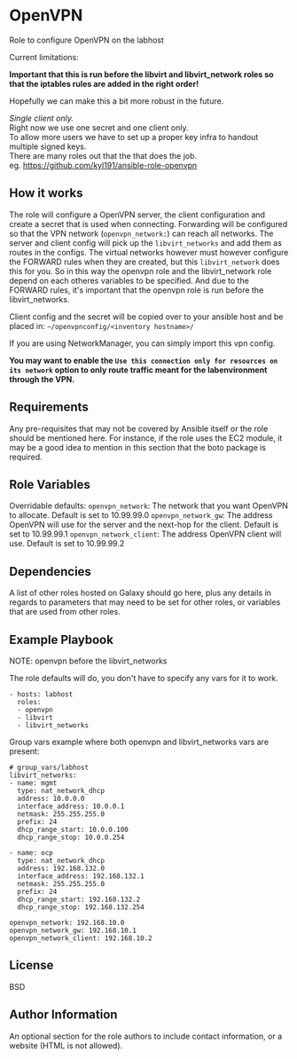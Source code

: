 OpenVPN
=========

Role to configure OpenVPN on the labhost

Current limitations:

**Important that this is run before the libvirt and libvirt_network roles so that the iptables rules are added in the right order!**

Hopefully we can make this a bit more robust in the future.

*Single client only.*  
Right now we use one secret and one client only.  
To allow more users we have to set up a proper key infra to handout multiple signed keys.  
There are many roles out that the that does the job.  
eg. https://github.com/kyl191/ansible-role-openvpn

How it works
------------

The role will configure a OpenVPN server, the client configuration and create a secret that is used when connecting.
Forwarding will be configured so that the VPN network (`openvpn_network:`) can reach all networks.
The server and client config will pick up the `libvirt_networks` and add them as routes in the configs.
The virtual networks however must however configure the FORWARD rules when they are created, but this `libvirt_network` does this for you.
So in this way the openvpn role and the libvirt_network role depend on each otheres variables to be specified. 
And due to the FORWARD rules, it's important that the openvpn role is run before the libvirt_networks.

Client config and the secret will be copied over to your ansible host and be placed in:
 `~/openvpnconfig/<inventory hostname>/`

If you are using NetworkManager, you can simply import this vpn config.

**You may want to enable the `Use this connection only for resources on its network` option to only route traffic meant for the labenvironment through the VPN.**

Requirements
------------

Any pre-requisites that may not be covered by Ansible itself or the role should be mentioned here. For instance, if the role uses the EC2 module, it may be a good idea to mention in this section that the boto package is required.

Role Variables
--------------

Overridable defaults:
`openvpn_network`: The network that you want OpenVPN to allocate. Default is set to 10.99.99.0
`openvpn_network_gw`: The address OpenVPN will use for the server and the next-hop for the client. Default is set to 10.99.99.1
`openvpn_network_client`: The address OpenVPN client will use. Default is set to 10.99.99.2

Dependencies
------------

A list of other roles hosted on Galaxy should go here, plus any details in regards to parameters that may need to be set for other roles, or variables that are used from other roles.

Example Playbook
----------------

NOTE: openvpn before the libvirt_networks

The role defaults will do, you don't have to specify any vars for it to work. 

```
- hosts: labhost
  roles:
  - openvpn
  - libvirt
  - libvirt_networks
```

Group vars example where both openvpn and libvirt_networks vars are present:

```
# group_vars/labhost
libvirt_networks:
- name: mgmt
  type: nat_network_dhcp
  address: 10.0.0.0
  interface_address: 10.0.0.1
  netmask: 255.255.255.0
  prefix: 24
  dhcp_range_start: 10.0.0.100
  dhcp_range_stop: 10.0.0.254

- name: ocp
  type: nat_network_dhcp
  address: 192.168.132.0
  interface_address: 192.168.132.1
  netmask: 255.255.255.0
  prefix: 24
  dhcp_range_start: 192.168.132.2
  dhcp_range_stop: 192.168.132.254

openvpn_network: 192.168.10.0
openvpn_network_gw: 192.168.10.1
openvpn_network_client: 192.168.10.2

```

License
-------

BSD

Author Information
------------------

An optional section for the role authors to include contact information, or a website (HTML is not allowed).
